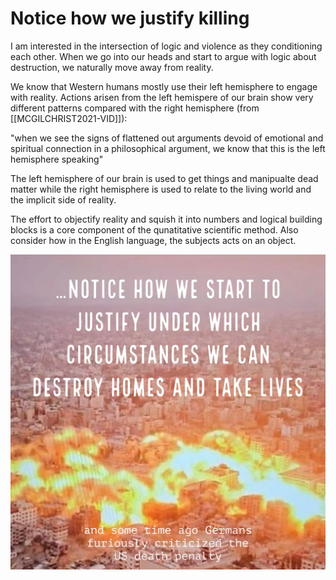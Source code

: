 # Notice how we justify killing
I am interested in the intersection of logic and violence as they conditioning each other. When we go into our heads and start to argue with logic about destruction, we naturally move away from reality. 

We know that Western humans mostly use their left hemisphere to engage with reality. Actions arisen from the left hemispere of our brain show very different patterns compared with the right hemisphere (from [[MCGILCHRIST2021-VID]]): 

  "when we see the signs of flattened out arguments devoid of emotional and spiritual connection in a philosophical argument, we know that this is the left hemisphere speaking" 
      
The left hemisphere of our brain is used to get things and manipualte dead matter while the right hemisphere is used to relate to the living world and the implicit side of reality. 

The effort to objectify reality and squish it into numbers and logical building blocks is a core component of the qunatitative scientific method. Also consider how in the English language, the subjects acts on an object. 

![](../media/MMSTuningIntoSeparation.jpeg)
